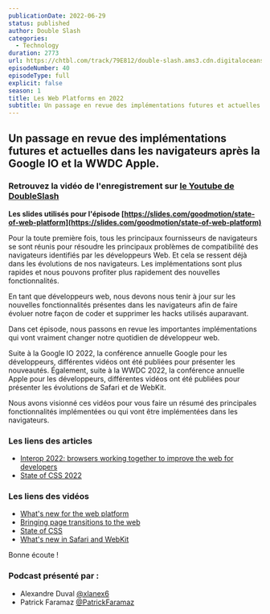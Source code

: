 ```yaml
---
publicationDate: 2022-06-29
status: published
author: Double Slash
categories:
  - Technology
duration: 2773
url: https://chtbl.com/track/79E812/double-slash.ams3.cdn.digitaloceanspaces.com/DS_040_webapi22.mp3
episodeNumber: 40
episodeType: full
explicit: false
season: 1
title: Les Web Platforms en 2022
subtitle: Un passage en revue des implémentations futures et actuelles dans les navigateurs après la Google IO et la WWDC Apple.
---
```


## Un passage en revue des implémentations futures et actuelles dans les navigateurs après la Google IO et la WWDC Apple.

### Retrouvez la vidéo de l'enregistrement sur [le Youtube de DoubleSlash](https://youtu.be/41oHH_opXKg)

**Les slides utilisés pour l'épisode [https://slides.com/goodmotion/state-of-web-platform](https://slides.com/goodmotion/state-of-web-platform)**

Pour la toute première fois, tous les principaux fournisseurs de navigateurs se sont réunis pour résoudre les principaux problèmes de compatibilité des navigateurs identifiés par les développeurs Web.
Et cela se ressent déjà dans les évolutions de nos navigateurs. Les implémentations sont plus rapides et nous pouvons profiter plus rapidement des nouvelles fonctionnalités.

En tant que développeurs web, nous devons nous tenir à jour sur les nouvelles fonctionnalités présentes dans les navigateurs afin de faire évoluer notre façon de coder et supprimer les hacks utilisés auparavant.

Dans cet épisode, nous passons en revue les importantes implémentations qui vont vraiment changer notre quotidien de développeur web.

Suite à la Google IO 2022, la conférence annuelle Google pour les développeurs, différentes vidéos ont été publiées pour présenter les nouveautés.
Également, suite à la WWDC 2022, la conférence annuelle Apple pour les développeurs, différentes vidéos ont été publiées pour présenter les évolutions de Safari et de WebKit.

Nous avons visionné ces vidéos pour vous faire un résumé des principales fonctionnalités implémentées ou qui vont être implémentées dans les navigateurs.

### Les liens des articles

- [Interop 2022: browsers working together to improve the web for developers](https://web.dev/interop-2022/)
- [State of CSS 2022](https://web.dev/state-of-css-2022/)

### Les liens des vidéos

- [What's new for the web platform](https://youtu.be/5b4YcLB4DVI)
- [Bringing page transitions to the web](https://youtu.be/JCJUPJ_zDQ4)
- [State of CSS](https://youtu.be/Xy9ZXRRgpLk)
- [What's new in Safari and WebKit](https://developer.apple.com/videos/play/wwdc2022/10048/)

Bonne écoute !

### Podcast présenté par :

- Alexandre Duval [@xlanex6](https://twitter.com/xlanex6)
- Patrick Faramaz [@PatrickFaramaz](https://twitter.com/PatrickFaramaz)
